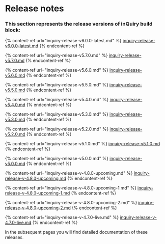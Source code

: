 # Release notes

### This section represents the release versions of inQuiry build block:

{% content-ref url="inquiry-release-v6.0.0-latest.md" %}
[inquiry-release-v6.0.0-latest.md](inquiry-release-v6.0.0-latest.md)
{% endcontent-ref %}

{% content-ref url="inquiry-release-v5.7.0.md" %}
[inquiry-release-v5.7.0.md](inquiry-release-v5.7.0.md)
{% endcontent-ref %}

{% content-ref url="inquiry-release-v5.6.0.md" %}
[inquiry-release-v5.6.0.md](inquiry-release-v5.6.0.md)
{% endcontent-ref %}

{% content-ref url="inquiry-release-v5.5.0.md" %}
[inquiry-release-v5.5.0.md](inquiry-release-v5.5.0.md)
{% endcontent-ref %}

{% content-ref url="inquiry-release-v5.4.0.md" %}
[inquiry-release-v5.4.0.md](inquiry-release-v5.4.0.md)
{% endcontent-ref %}

{% content-ref url="inquiry-release-v5.3.0.md" %}
[inquiry-release-v5.3.0.md](inquiry-release-v5.3.0.md)
{% endcontent-ref %}

{% content-ref url="inquiry-release-v5.2.0.md" %}
[inquiry-release-v5.2.0.md](inquiry-release-v5.2.0.md)
{% endcontent-ref %}

{% content-ref url="inquiry-release-v5.1.0.md" %}
[inquiry-release-v5.1.0.md](inquiry-release-v5.1.0.md)
{% endcontent-ref %}

{% content-ref url="inquiry-release-v5.0.0.md" %}
[inquiry-release-v5.0.0.md](inquiry-release-v5.0.0.md)
{% endcontent-ref %}

{% content-ref url="inquiry-release-v-4.8.0-upcoming.md" %}
[inquiry-release-v-4.8.0-upcoming.md](inquiry-release-v-4.8.0-upcoming.md)
{% endcontent-ref %}

{% content-ref url="inquiry-release-v-4.8.0-upcoming-1.md" %}
[inquiry-release-v-4.8.0-upcoming-1.md](inquiry-release-v-4.8.0-upcoming-1.md)
{% endcontent-ref %}

{% content-ref url="inquiry-release-v-4.8.0-upcoming-2.md" %}
[inquiry-release-v-4.8.0-upcoming-2.md](inquiry-release-v-4.8.0-upcoming-2.md)
{% endcontent-ref %}

{% content-ref url="inquiry-release-v-4.7.0-live.md" %}
[inquiry-release-v-4.7.0-live.md](inquiry-release-v-4.7.0-live.md)
{% endcontent-ref %}

In the subsequent pages you will find detailed documentation of these releases.&#x20;
